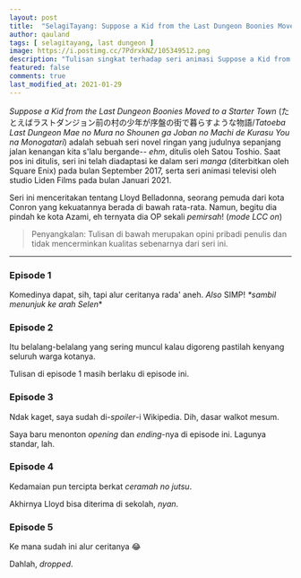 ```yaml
---
layout: post
title:  "SelagiTayang: Suppose a Kid from the Last Dungeon Boonies Moved to a Starter Town"
author: qauland
tags: [ selagitayang, last dungeon ]
image: https://i.postimg.cc/7PdrxkNZ/105349512.png
description: "Tulisan singkat terhadap seri animasi Suppose a Kid from the Last Dungeon Boonies Moved to a Starter Town."
featured: false
comments: true
last_modified_at: 2021-01-29
---
```


*Suppose a Kid from the Last Dungeon Boonies Moved to a Starter Town* (たとえばラストダンジョン前の村の少年が序盤の街で暮らすような物語/*Tatoeba Last Dungeon Mae no Mura no Shounen ga Joban no Machi de Kurasu You na Monogatari*) adalah sebuah seri novel ringan yang judulnya sepanjang jalan kenangan kita s'lalu bergande-- *ehm*, ditulis oleh Satou Toshio. Saat pos ini ditulis, seri ini telah diadaptasi ke dalam seri *manga* (diterbitkan oleh Square Enix) pada bulan September 2017, serta seri animasi televisi oleh studio Liden Films pada bulan Januari 2021.

Seri ini menceritakan tentang Lloyd Belladonna, seorang pemuda dari kota Conron yang kekuatannya berada di bawah rata-rata. Namun, begitu dia pindah ke kota Azami, eh ternyata dia OP sekali *pemirsah*! (*mode LCC on*)

> Penyangkalan: Tulisan di bawah merupakan opini pribadi penulis dan tidak mencerminkan kualitas sebenarnya dari seri ini.

---

### Episode 1

Komedinya dapat, sih, tapi alur ceritanya rada' aneh. *Also* SIMP! *\*sambil menunjuk ke arah Selen*\*

### Episode 2

Itu belalang-belalang yang sering muncul kalau digoreng pastilah kenyang seluruh warga kotanya.

Tulisan di episode 1 masih berlaku di episode ini.

### Episode 3

Ndak kaget, saya sudah di-*spoiler*-i Wikipedia. Dih, dasar walkot mesum.

Saya baru menonton *opening* dan *ending*-nya di episode ini. Lagunya standar, lah.

### Episode 4

Kedamaian pun tercipta berkat *ceramah no jutsu*.

Akhirnya Lloyd bisa diterima di sekolah, *nyan*.

### Episode 5

Ke mana sudah ini alur ceritanya 😂

Dahlah, _dropped_.
